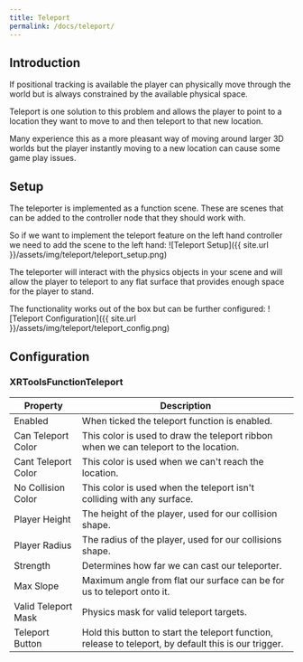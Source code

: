 ```yaml
---
title: Teleport
permalink: /docs/teleport/
---
```



## Introduction
If positional tracking is available the player can physically move through
the world but is always constrained by the available physical space.

Teleport is one solution to this problem and allows the player to point to a
location they want to move to and then teleport to that new location.

Many experience this as a more pleasant way of moving around larger 3D worlds
but the player instantly moving to a new location can cause some game play issues.

## Setup
The teleporter is implemented as a function scene. These are scenes that can be
added to the controller node that they should work with.

So if we want to implement the teleport feature on the left hand controller we
need to add the scene to the left hand:
![Teleport Setup]({{ site.url }}/assets/img/teleport/teleport_setup.png)

The teleporter will interact with the physics objects in your scene and will
allow the player to teleport to any flat surface that provides enough space for
the player to stand.

The functionality works out of the box but can be further configured:
![Teleport Configuration]({{ site.url }}/assets/img/teleport/teleport_config.png)

## Configuration

### XRToolsFunctionTeleport

| Property            | Description                                                     |
| ------------------- | --------------------------------------------------------------- |
| Enabled             | When ticked the teleport function is enabled.                   |
| Can Teleport Color  | This color is used to draw the teleport ribbon when we can teleport to the location.  |
| Cant Teleport Color | This color is used when we can't reach the location.  |
| No Collision Color  | This color is used when the teleport isn't colliding with any surface.  |
| Player Height       | The height of the player, used for our collision shape. |
| Player Radius       | The radius of the player, used for our collisions shape. |
| Strength            | Determines how far we can cast our teleporter. |
| Max Slope           | Maximum angle from flat our surface can be for us to teleport onto it. | 
| Valid Teleport Mask | Physics mask for valid teleport targets. | 
| Teleport Button     | Hold this button to start the teleport function, release to teleport, by default this is our trigger. | 
